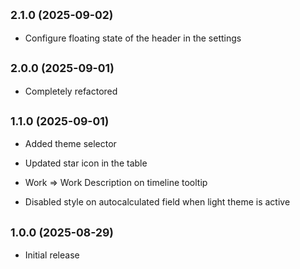 ## <small>2.1.0 (2025-09-02)</small>

- Configure floating state of the header in the settings

## <small>2.0.0 (2025-09-01)</small>

- Completely refactored

## <small>1.1.0 (2025-09-01)</small>

- Added theme selector

- Updated star icon in the table

- Work => Work Description on timeline tooltip

- Disabled style on autocalculated field when light theme is active

## <small>1.0.0 (2025-08-29)</small>

- Initial release
